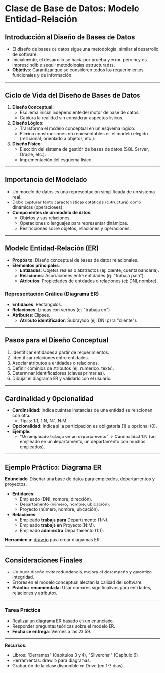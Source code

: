 # Clase de Base de Datos: Modelo Entidad-Relación

## Introducción al Diseño de Bases de Datos
- El diseño de bases de datos sigue una metodología, similar al desarrollo de software.
- Inicialmente, el desarrollo se hacía por prueba y error, pero hoy es imprescindible seguir metodologías estructuradas.
- **Objetivo**: Garantizar que se consideren todos los requerimientos funcionales y de información.

---

## Ciclo de Vida del Diseño de Bases de Datos
1. **Diseño Conceptual**:
   - Esquema inicial independiente del motor de base de datos.
   - Captura la realidad sin considerar aspectos físicos.
2. **Diseño Lógico**:
   - Transforma el modelo conceptual en un esquema lógico.
   - Elimina construcciones no representables en el modelo elegido (relacional, orientado a objetos, etc.).
3. **Diseño Físico**:
   - Elección del sistema de gestión de bases de datos (SQL Server, Oracle, etc.).
   - Implementación del esquema físico.

---

## Importancia del Modelado
- Un modelo de datos es una representación simplificada de un sistema real.
- Debe capturar tanto características estáticas (estructura) como dinámicas (operaciones).
- **Componentes de un modelo de datos**:
  - Objetos y sus relaciones.
  - Operaciones o lenguajes para representar dinámicas.
  - Restricciones sobre objetos, relaciones y operaciones.

---

## Modelo Entidad-Relación (ER)
- **Propósito**: Diseño conceptual de bases de datos relacionales.
- **Elementos principales**:
  - **Entidades**: Objetos reales o abstractos (ej: cliente, cuenta bancaria).
  - **Relaciones**: Asociaciones entre entidades (ej: "trabaja para").
  - **Atributos**: Propiedades de entidades o relaciones (ej: DNI, nombre).

### Representación Gráfica (Diagrama ER)
- **Entidades**: Rectángulos.
- **Relaciones**: Líneas con verbos (ej: "trabaja en").
- **Atributos**: Elipses.
  - **Atributo identificador**: Subrayado (ej: DNI para "cliente").

---

## Pasos para el Diseño Conceptual
1. Identificar entidades a partir de requerimientos.
2. Identificar relaciones entre entidades.
3. Asociar atributos a entidades o relaciones.
4. Definir dominios de atributos (ej: numérico, texto).
5. Determinar identificadores (claves primarias).
6. Dibujar el diagrama ER y validarlo con el usuario.

---

## Cardinalidad y Opcionalidad
- **Cardinalidad**: Indica cuántas instancias de una entidad se relacionan con otra.
  - Tipos: 1:1, 1:N, N:1, N:M.
- **Opcionalidad**: Indica si la participación es obligatoria (1) u opcional (0).
- **Ejemplo**:
  - "Un empleado trabaja en un departamento" → Cardinalidad 1:N (un empleado en un departamento, un departamento con muchos empleados).

---

## Ejemplo Práctico: Diagrama ER
**Enunciado**: Diseñar una base de datos para empleados, departamentos y proyectos.
- **Entidades**:
  - Empleado (DNI, nombre, dirección).
  - Departamento (número, nombre, ubicación).
  - Proyecto (número, nombre, ubicación).
- **Relaciones**:
  - Empleado **trabaja para** Departamento (1:N).
  - Empleado **trabaja en** Proyecto (N:M).
  - Empleado **administra** Departamento (1:1).

**Herramienta**: [draw.io](https://draw.io) para crear diagramas ER.

---

## Consideraciones Finales
- Un buen diseño evita redundancia, mejora el desempeño y garantiza integridad.
- Errores en el modelo conceptual afectan la calidad del software.
- **Práctica recomendada**: Usar nombres significativos para entidades, relaciones y atributos.

---

### Tarea Práctica
- Realizar un diagrama ER basado en un enunciado.
- Responder preguntas teóricas sobre el modelo ER.
- **Fecha de entrega**: Viernes a las 23:59.

---

**Recursos**:
- Libros: "Derrames" (Capítulos 3 y 4), "Silverchat" (Capítulo 6).
- Herramientas: draw.io para diagramas.
- Grabación de la clase disponible en Drive (en 1-2 días).
